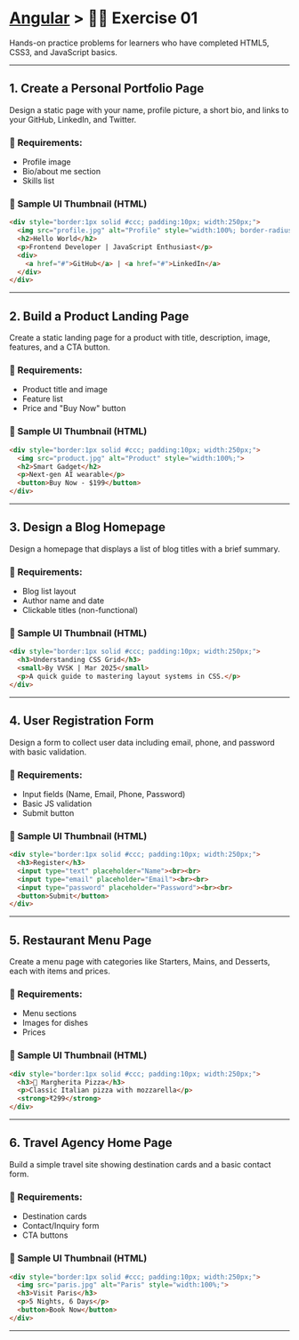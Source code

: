 
# [Angular](../) > 🧑‍💻 Exercise 01

Hands-on practice problems for learners who have completed HTML5, CSS3, and JavaScript basics.

---

## 1. Create a Personal Portfolio Page

Design a static page with your name, profile picture, a short bio, and links to your GitHub, LinkedIn, and Twitter.

### 🎯 Requirements:
- Profile image
- Bio/about me section
- Skills list

### 🔲 Sample UI Thumbnail (HTML)

```html
<div style="border:1px solid #ccc; padding:10px; width:250px;">
  <img src="profile.jpg" alt="Profile" style="width:100%; border-radius:50%;">
  <h2>Hello World</h2>
  <p>Frontend Developer | JavaScript Enthusiast</p>
  <div>
    <a href="#">GitHub</a> | <a href="#">LinkedIn</a>
  </div>
</div>
```

---

## 2. Build a Product Landing Page

Create a static landing page for a product with title, description, image, features, and a CTA button.

### 🎯 Requirements:
- Product title and image
- Feature list
- Price and "Buy Now" button

### 🔲 Sample UI Thumbnail (HTML)

```html
<div style="border:1px solid #ccc; padding:10px; width:250px;">
  <img src="product.jpg" alt="Product" style="width:100%;">
  <h2>Smart Gadget</h2>
  <p>Next-gen AI wearable</p>
  <button>Buy Now - $199</button>
</div>
```

---

## 3. Design a Blog Homepage

Design a homepage that displays a list of blog titles with a brief summary.

### 🎯 Requirements:
- Blog list layout
- Author name and date
- Clickable titles (non-functional)

### 🔲 Sample UI Thumbnail (HTML)

```html
<div style="border:1px solid #ccc; padding:10px; width:250px;">
  <h3>Understanding CSS Grid</h3>
  <small>By VVSK | Mar 2025</small>
  <p>A quick guide to mastering layout systems in CSS.</p>
</div>
```

---

## 4. User Registration Form

Design a form to collect user data including email, phone, and password with basic validation.

### 🎯 Requirements:
- Input fields (Name, Email, Phone, Password)
- Basic JS validation
- Submit button

### 🔲 Sample UI Thumbnail (HTML)

```html
<div style="border:1px solid #ccc; padding:10px; width:250px;">
  <h3>Register</h3>
  <input type="text" placeholder="Name"><br><br>
  <input type="email" placeholder="Email"><br><br>
  <input type="password" placeholder="Password"><br><br>
  <button>Submit</button>
</div>
```

---

## 5. Restaurant Menu Page

Create a menu page with categories like Starters, Mains, and Desserts, each with items and prices.

### 🎯 Requirements:
- Menu sections
- Images for dishes
- Prices

### 🔲 Sample UI Thumbnail (HTML)

```html
<div style="border:1px solid #ccc; padding:10px; width:250px;">
  <h3>🍕 Margherita Pizza</h3>
  <p>Classic Italian pizza with mozzarella</p>
  <strong>₹299</strong>
</div>
```

---

## 6. Travel Agency Home Page

Build a simple travel site showing destination cards and a basic contact form.

### 🎯 Requirements:
- Destination cards
- Contact/Inquiry form
- CTA buttons

### 🔲 Sample UI Thumbnail (HTML)

```html
<div style="border:1px solid #ccc; padding:10px; width:250px;">
  <img src="paris.jpg" alt="Paris" style="width:100%;">
  <h3>Visit Paris</h3>
  <p>5 Nights, 6 Days</p>
  <button>Book Now</button>
</div>
```

---
